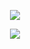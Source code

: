 <p align="center">  
  <img src="https://github-readme-stats.vercel.app/api/top-langs/?username=mubeen1519&&theme=dark&layout=compact">
</p>
<p align="center">  
  <img src="https://github-readme-stats.vercel.app/api?username=mubeen1519&show_icons=true&count_private=true&include_all_commits=true&theme=dark">
</p>
